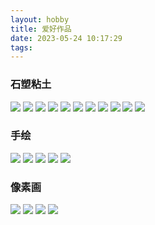 ```yaml
---
layout: hobby
title: 爱好作品
date: 2023-05-24 10:17:29
tags:
---
```


### 石塑粘土

<div class="justified-gallery">

![](https://ydw6tr-blog.oss.laf.run/stone-plastic-clay/1.jpg)
![](https://ydw6tr-blog.oss.laf.run/stone-plastic-clay/2.jpg)
![](https://ydw6tr-blog.oss.laf.run/stone-plastic-clay/3.jpg)
![](https://ydw6tr-blog.oss.laf.run/stone-plastic-clay/4.jpg)
![](https://ydw6tr-blog.oss.laf.run/stone-plastic-clay/5.jpg)
![](https://ydw6tr-blog.oss.laf.run/stone-plastic-clay/6.jpg)
![](https://ydw6tr-blog.oss.laf.run/stone-plastic-clay/7.jpg)
![](https://ydw6tr-blog.oss.laf.run/stone-plastic-clay/8.jpg)
![](https://ydw6tr-blog.oss.laf.run/stone-plastic-clay/9.jpg)
![](https://ydw6tr-blog.oss.laf.run/stone-plastic-clay/10.jpg)
![](https://ydw6tr-blog.oss.laf.run/stone-plastic-clay/11.jpg)

</div>

### 手绘

<div class="justified-gallery">

![](https://ydw6tr-blog.oss.laf.run/hand-painted/1.jpg)
![](https://ydw6tr-blog.oss.laf.run/hand-painted/2.jpg)
![](https://ydw6tr-blog.oss.laf.run/hand-painted/3.jpg)
![](https://ydw6tr-blog.oss.laf.run/hand-painted/4.jpg)
![](https://ydw6tr-blog.oss.laf.run/hand-painted/5.jpg)

</div>

### 像素画

<div class="justified-gallery">

![](https://ydw6tr-blog.oss.laf.run/pixel-art/1.jpg)
![](https://ydw6tr-blog.oss.laf.run/pixel-art/2.jpg)
![](https://ydw6tr-blog.oss.laf.run/pixel-art/3.jpg)
![](https://ydw6tr-blog.oss.laf.run/pixel-art/4.jpg)

</div>
